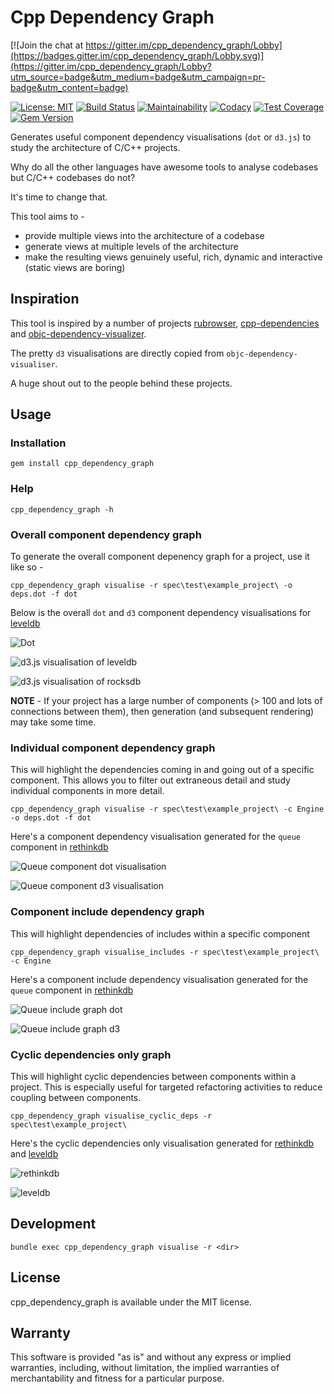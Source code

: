 # Cpp Dependency Graph

[![Join the chat at https://gitter.im/cpp_dependency_graph/Lobby](https://badges.gitter.im/cpp_dependency_graph/Lobby.svg)](https://gitter.im/cpp_dependency_graph/Lobby?utm_source=badge&utm_medium=badge&utm_campaign=pr-badge&utm_content=badge)

[![License: MIT](https://img.shields.io/badge/License-MIT-yellow.svg)](https://opensource.org/licenses/MIT)
[![Build Status](https://travis-ci.org/shreyasbharath/cpp_dependency_graph.svg?branch=master)](https://travis-ci.org/shreyasbharath/cpp_dependency_graph)
[![Maintainability](https://api.codeclimate.com/v1/badges/2a07b587ca6fc8b1b3db/maintainability)](https://codeclimate.com/github/shreyasbharath/cpp_dependency_graph/maintainability)
[![Codacy](https://api.codacy.com/project/badge/Grade/9439dbb7fde44b5380401acba5325e62)](https://www.codacy.com/app/shreyasbharath/cpp_dependency_graph?utm_source=github.com&amp;utm_medium=referral&amp;utm_content=shreyasbharath/cpp_dependency_graph&amp;utm_campaign=Badge_Grade)
[![Test Coverage](https://api.codeclimate.com/v1/badges/2a07b587ca6fc8b1b3db/test_coverage)](https://codeclimate.com/github/shreyasbharath/cpp_dependency_graph/test_coverage)
[![Gem Version](https://badge.fury.io/rb/cpp_dependency_graph.svg)](https://badge.fury.io/rb/cpp_dependency_graph)

Generates useful component dependency visualisations (`dot` or `d3.js`) to study the architecture of C/C++ projects.

Why do all the other languages have awesome tools to analyse codebases but C/C++ codebases do not?

It's time to change that.

This tool aims to -

- provide multiple views into the architecture of a codebase
- generate views at multiple levels of the architecture
- make the resulting views genuinely useful, rich, dynamic and interactive (static views are boring)

## Inspiration

This tool is inspired by a number of projects [rubrowser](http://www.emadelsaid.com/rubrowser/), [cpp-dependencies](https://github.com/tomtom-international/cpp-dependencies) and [objc-dependency-visualizer](https://github.com/PaulTaykalo/objc-dependency-visualizer).

The pretty `d3` visualisations are directly copied from `objc-dependency-visualiser`.

A huge shout out to the people behind these projects.

## Usage

### Installation

`gem install cpp_dependency_graph`

### Help

`cpp_dependency_graph -h`

### Overall component dependency graph

To generate the overall component depenency graph for a project, use it like so -

`cpp_dependency_graph visualise -r spec\test\example_project\ -o deps.dot -f dot`

Below is the overall `dot` and `d3` component dependency visualisations for [leveldb](https://github.com/google/leveldb)

![Dot](examples/leveldb_overall.svg)

![d3.js visualisation of leveldb](examples/leveldb_overall_d3.svg)

![d3.js visualisation of rocksdb](examples/rocksdb_overall_d3.svg)

**NOTE** - If your project has a large number of components (> 100 and lots of connections between them), then generation (and subsequent rendering) may take some time.

### Individual component dependency graph

This will highlight the dependencies coming in and going out of a specific component. This allows you to filter out extraneous detail and study individual components in more detail.

`cpp_dependency_graph visualise -r spec\test\example_project\ -c Engine -o deps.dot -f dot`

Here's a component dependency visualisation generated for the `queue` component in [rethinkdb](https://github.com/rethinkdb/rethinkdb)

![Queue component dot visualisation](examples/rethinkdb_queue_component.svg)

![Queue component d3 visualisation](examples/rethinkdb_queue_component_d3.svg)

### Component include dependency graph

This will highlight dependencies of includes within a specific component

`cpp_dependency_graph visualise_includes -r spec\test\example_project\ -c Engine`

Here's a component include dependency visualisation generated for the `queue` component in [rethinkdb](https://github.com/rethinkdb/rethinkdb)

![Queue include graph dot](examples/rethinkdb_queue_include.svg)

![Queue include graph d3](examples/rethinkdb_queue_include_d3.svg)

### Cyclic dependencies only graph

This will highlight cyclic dependencies between components within a project. This is especially useful for targeted refactoring activities to reduce coupling between components.

`cpp_dependency_graph visualise_cyclic_deps -r spec\test\example_project\`

Here's the cyclic dependencies only visualisation generated for [rethinkdb](https://github.com/rethinkdb/rethinkdb) and [leveldb](https://github.com/google/leveldb)

![rethinkdb](examples/rethinkdb_cyclic_deps.svg)

![leveldb](examples/leveldb_cyclic_deps.svg)

## Development

`bundle exec cpp_dependency_graph visualise -r <dir>`

## License

cpp_dependency_graph is available under the MIT license.

## Warranty

This software is provided "as is" and without any express or implied
warranties, including, without limitation, the implied warranties of
merchantability and fitness for a particular purpose.
